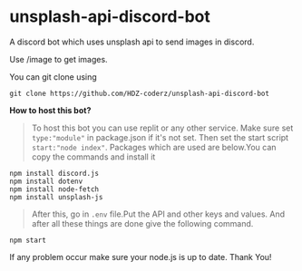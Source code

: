 # unsplash-api-discord-bot
A discord bot which uses unsplash api to send images in discord.

Use /image to get images.

You can git clone using
```
git clone https://github.com/HDZ-coderz/unsplash-api-discord-bot
```
**How to host this bot?**
> To host this bot you can use replit or any other service.
> Make sure set `type:"module"` in package.json if it's not set.
> Then set the start script `start:"node index"`.
> Packages which are used are below.You can copy the commands and install it
```
npm install discord.js
npm install dotenv
npm install node-fetch
npm install unsplash-js
```
>After this, go in `.env` file.Put the API and other keys and values.
> And after all these things are done give the following command.
```
npm start
```
If any problem occur make sure your node.js is up to date.
Thank You!
